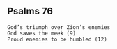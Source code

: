 ## Psalms 76

```
God’s triumph over Zion’s enemies
God saves the meek (9)
Proud enemies to be humbled (12)
```

